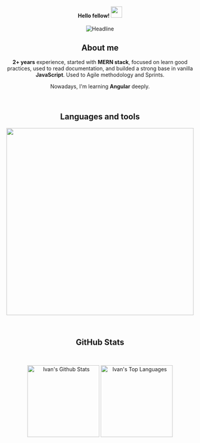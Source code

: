 <!--Header-->
<h4 align="center">Hello fellow! 
  <img src="https://raw.githubusercontent.com/MartinHeinz/MartinHeinz/master/wave.gif" width="30"/>
</h4>

<div align=center>
  <img src="https://readme-typing-svg.herokuapp.com?color=%236FDA44&size=32&center=true&vCenter=true&width=600&height=50&lines=I'm+Ivan+Lopez+%F0%9F%91%8B;;Full-Stack+Developer;;Software+Engineer+Student;" alt="Headline" />

<!-- About me-->
<h2 align="center">About me</h2>
  <article>
    <p><strong>2+ years</strong> experience, started with <strong>MERN stack</strong>, focused on learn good practices, used to read documentation, and builded a strong base in vanilla <strong>JavaScript</strong>. Used to Agile methodology and Sprints. </p>
    <p>Nowadays, I'm learning <strong>Angular</strong> deeply.</p>
  </article>

</div>
<br>

<!--Languages and Tools Section-->       
<h2 align="center">Languages and tools</h2> 
<p align="center">
<img width="500px"  src="https://skillicons.dev/icons?i=html,css,js,ts,angular,react,nextjs,astro,nodejs,express,postgres,mongo,git,github,docker&perline=5"  />
</p>

<!-- GitHub Stats -->
<br>
<h2 align="center">GitHub Stats</h2>
<br>

<p align="center">
  <img align="center" alt="Ivan's Github Stats" src="https://github-readme-stats.vercel.app/api/?username=Ivanlopez-dev&show_icons=true&include_all_commits=true&count_private=true&theme=react&hide_border=true&bg_color=1F222E&title_color=F85D7F&icon_color=F8D866" height="192px"/>
  <img align="center" alt="Ivan's Top Languages" src="https://github-readme-stats.vercel.app/api/top-langs/?username=Ivanlopez-dev&langs_count=8&layout=compact&theme=react&hide_border=true&bg_color=1F222E&title_color=F85D7F&icon_color=F8D866" height="192px"/>
</p>

&emsp;
&emsp;
